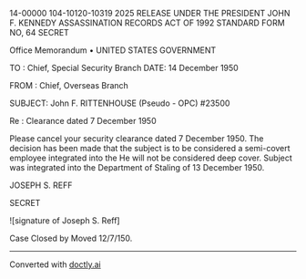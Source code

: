 14-00000
104-10120-10319
2025 RELEASE UNDER THE PRESIDENT JOHN F. KENNEDY ASSASSINATION RECORDS ACT OF 1992
STANDARD FORM NO, 64
SECRET

Office Memorandum • UNITED STATES GOVERNMENT

TO : Chief, Special Security Branch DATE: 14 December 1950

FROM : Chief, Overseas Branch

SUBJECT: John F. RITTENHOUSE (Pseudo - OPC)
#23500

Re : Clearance dated 7 December 1950

Please cancel your security clearance dated 7 December 1950. The
decision has been made that the subject is to be considered a semi-covert employee
integrated into the He will not be considered deep cover.
Subject was integrated into the Department of Staling of 13 December 1950.


JOSEPH S. REFF

SECRET

![signature of Joseph S. Reff]

Case Closed by
Moved 12/7/150.


---
Converted with [doctly.ai](https://doctly.ai)